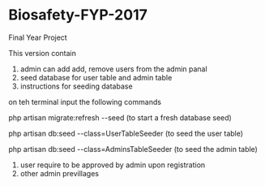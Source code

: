 # Biosafety-FYP-2017
Final Year Project

This version contain
1. admin can add add, remove users from the admin panal
2. seed database for user table and admin table
3. instructions for seeding database

on teh terminal
input the following commands

  php artisan migrate:refresh --seed (to start a fresh database seed)
  
  php artisan db:seed --class=UserTableSeeder (to seed the user table)
  
  php artisan db:seed --class=AdminsTableSeeder (to seed the admin table)

1. user require to be approved by admin upon registration
2. other admin previllages
